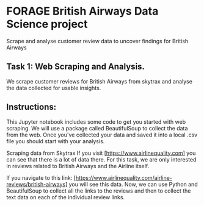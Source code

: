 # FORAGE British Airways Data Science project
Scrape and analyse customer review data to uncover findings for British Airways

## Task 1: Web Scraping and Analysis.
We scrape customer reviews for British Airways from skytrax and analyse the data collected for usable insights.

## Instructions:
This Jupyter notebook includes some code to get you started with web scraping. We will use a package called BeautifulSoup to collect the data from the web. Once you've collected your data and saved it into a local .csv file you should start with your analysis.

Scraping data from Skytrax If you visit [https://www.airlinequality.com] you can see that there is a lot of data there. For this task, we are only interested in reviews related to British Airways and the Airline itself.

If you navigate to this link: [https://www.airlinequality.com/airline-reviews/british-airways] you will see this data. Now, we can use Python and BeautifulSoup to collect all the links to the reviews and then to collect the text data on each of the individual review links.
